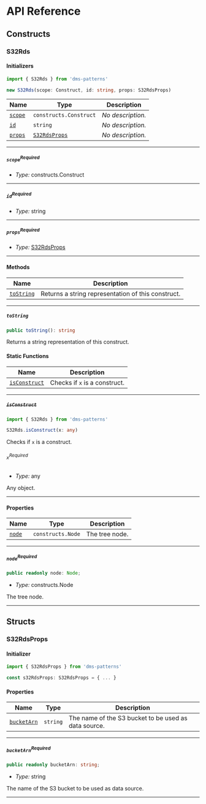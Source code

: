 # API Reference <a name="API Reference" id="api-reference"></a>

## Constructs <a name="Constructs" id="Constructs"></a>

### S32Rds <a name="S32Rds" id="dms-patterns.S32Rds"></a>

#### Initializers <a name="Initializers" id="dms-patterns.S32Rds.Initializer"></a>

```typescript
import { S32Rds } from 'dms-patterns'

new S32Rds(scope: Construct, id: string, props: S32RdsProps)
```

| **Name** | **Type** | **Description** |
| --- | --- | --- |
| <code><a href="#dms-patterns.S32Rds.Initializer.parameter.scope">scope</a></code> | <code>constructs.Construct</code> | *No description.* |
| <code><a href="#dms-patterns.S32Rds.Initializer.parameter.id">id</a></code> | <code>string</code> | *No description.* |
| <code><a href="#dms-patterns.S32Rds.Initializer.parameter.props">props</a></code> | <code><a href="#dms-patterns.S32RdsProps">S32RdsProps</a></code> | *No description.* |

---

##### `scope`<sup>Required</sup> <a name="scope" id="dms-patterns.S32Rds.Initializer.parameter.scope"></a>

- *Type:* constructs.Construct

---

##### `id`<sup>Required</sup> <a name="id" id="dms-patterns.S32Rds.Initializer.parameter.id"></a>

- *Type:* string

---

##### `props`<sup>Required</sup> <a name="props" id="dms-patterns.S32Rds.Initializer.parameter.props"></a>

- *Type:* <a href="#dms-patterns.S32RdsProps">S32RdsProps</a>

---

#### Methods <a name="Methods" id="Methods"></a>

| **Name** | **Description** |
| --- | --- |
| <code><a href="#dms-patterns.S32Rds.toString">toString</a></code> | Returns a string representation of this construct. |

---

##### `toString` <a name="toString" id="dms-patterns.S32Rds.toString"></a>

```typescript
public toString(): string
```

Returns a string representation of this construct.

#### Static Functions <a name="Static Functions" id="Static Functions"></a>

| **Name** | **Description** |
| --- | --- |
| <code><a href="#dms-patterns.S32Rds.isConstruct">isConstruct</a></code> | Checks if `x` is a construct. |

---

##### ~~`isConstruct`~~ <a name="isConstruct" id="dms-patterns.S32Rds.isConstruct"></a>

```typescript
import { S32Rds } from 'dms-patterns'

S32Rds.isConstruct(x: any)
```

Checks if `x` is a construct.

###### `x`<sup>Required</sup> <a name="x" id="dms-patterns.S32Rds.isConstruct.parameter.x"></a>

- *Type:* any

Any object.

---

#### Properties <a name="Properties" id="Properties"></a>

| **Name** | **Type** | **Description** |
| --- | --- | --- |
| <code><a href="#dms-patterns.S32Rds.property.node">node</a></code> | <code>constructs.Node</code> | The tree node. |

---

##### `node`<sup>Required</sup> <a name="node" id="dms-patterns.S32Rds.property.node"></a>

```typescript
public readonly node: Node;
```

- *Type:* constructs.Node

The tree node.

---


## Structs <a name="Structs" id="Structs"></a>

### S32RdsProps <a name="S32RdsProps" id="dms-patterns.S32RdsProps"></a>

#### Initializer <a name="Initializer" id="dms-patterns.S32RdsProps.Initializer"></a>

```typescript
import { S32RdsProps } from 'dms-patterns'

const s32RdsProps: S32RdsProps = { ... }
```

#### Properties <a name="Properties" id="Properties"></a>

| **Name** | **Type** | **Description** |
| --- | --- | --- |
| <code><a href="#dms-patterns.S32RdsProps.property.bucketArn">bucketArn</a></code> | <code>string</code> | The name of the S3 bucket to be used as data source. |

---

##### `bucketArn`<sup>Required</sup> <a name="bucketArn" id="dms-patterns.S32RdsProps.property.bucketArn"></a>

```typescript
public readonly bucketArn: string;
```

- *Type:* string

The name of the S3 bucket to be used as data source.

---



